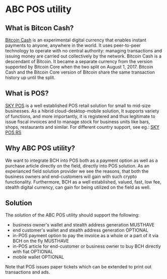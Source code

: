 ABC POS utility
===========

What is Bitcon Cash?
---------------------

[Bitcoin Cash](https://www.bitcoincash.org/) is an experimental digital currency
that enables instant payments to anyone, anywhere in the world. It uses peer-to-peer
technology to operate with no central authority: managing transactions and issuing
money are carried out collectively by the network. Bitcoin Cash is a descendant of
Bitcoin. It became a separate currency from the version supported by Bitcoin Core
when the two split on August 1, 2017. Bitcoin Cash and the Bitcoin Core version of
Bitcoin share the same transaction history up until the split.

What is POS?
---------------------

[SKY POS](https://sky-pos.com) is a well established POS retail solution for small
to mid-size businesses. As a hibrid cloud-desktop-mobile solution, It supports variety 
of functions, and more importantly, it is registered and thus legitimate to issue fiscal 
invoices and to manage stock for business units like bars, shops, restaurants and similar.
For different country support, see eg.: [SKY POS RS](http://sky-pos.rs)

Why ABC POS utility?
---------------------

We want to integrate BCH into POS both as a payment option as well as a purchase article
directly on the field, directly into POS solution. As an experianced field solution provider
we see the reasons, that both the business owners and end-customers will gain with such 
crypto functionality. Furthermore, BCH as a well established, valued, fast, low fee, 
stealth digital currency, can gain for being utilized on the field as well.

Solution
---------------------

The solution of the ABC POS utility should support the following:
 - business owner's wallet and stealth address generation MUSTHAVE
 - end customer's wallet and stealth address generation OPTIONAL
 - in-POS payment option to pay the invoice as a whole or a part of it via BCH on the fly MUSTHAVE
 - in-POS article for end-customer or business owner to buy BCH directly with fiat OPTIONAL
 - mobile wallet OPTIONAL

Note that POS issues paper tickets which can be extended to print out transactions and ads.
